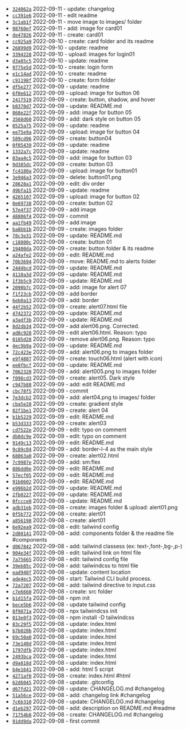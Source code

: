 *  [`324062a`](https://github.com/dotdwebo/learn-tailwindcss/commit/324062a) 2022-09-11 - update: changelog
*  [`cc391e6`](https://github.com/dotdwebo/learn-tailwindcss/commit/cc391e6) 2022-09-11 - edit readme
*  [`3c1ab1f`](https://github.com/dotdwebo/learn-tailwindcss/commit/3c1ab1f) 2022-09-11 - move image to images/ folder
*  [`98760ef`](https://github.com/dotdwebo/learn-tailwindcss/commit/98760ef) 2022-09-11 - add: image for card01
*  [`de47826`](https://github.com/dotdwebo/learn-tailwindcss/commit/de47826) 2022-09-11 - create: card01
*  [`cc925a9`](https://github.com/dotdwebo/learn-tailwindcss/commit/cc925a9) 2022-09-10 - create: card folder and its readme
*  [`26899d9`](https://github.com/dotdwebo/learn-tailwindcss/commit/26899d9) 2022-09-10 - update: readme
*  [`3394228`](https://github.com/dotdwebo/learn-tailwindcss/commit/3394228) 2022-09-10 - upload: images for login01
*  [`d3a85c5`](https://github.com/dotdwebo/learn-tailwindcss/commit/d3a85c5) 2022-09-10 - update: readme
*  [`9775e5d`](https://github.com/dotdwebo/learn-tailwindcss/commit/9775e5d) 2022-09-10 - create: login form
*  [`e1c14ad`](https://github.com/dotdwebo/learn-tailwindcss/commit/e1c14ad) 2022-09-10 - create: readme
*  [`c91198f`](https://github.com/dotdwebo/learn-tailwindcss/commit/c91198f) 2022-09-10 - create: form folder
*  [`df5e277`](https://github.com/dotdwebo/learn-tailwindcss/commit/df5e277) 2022-09-09 - update: readme
*  [`6f0e612`](https://github.com/dotdwebo/learn-tailwindcss/commit/6f0e612) 2022-09-09 - upload: image for button 06
*  [`2417519`](https://github.com/dotdwebo/learn-tailwindcss/commit/2417519) 2022-09-09 - create: button, shadow, and hover
*  [`b8370d7`](https://github.com/dotdwebo/learn-tailwindcss/commit/b8370d7) 2022-09-09 - update: README.md
*  [`868e22f`](https://github.com/dotdwebo/learn-tailwindcss/commit/868e22f) 2022-09-09 - add: image for button 05
*  [`3568d60`](https://github.com/dotdwebo/learn-tailwindcss/commit/3568d60) 2022-09-09 - add: dark style on button 05
*  [`0525a75`](https://github.com/dotdwebo/learn-tailwindcss/commit/0525a75) 2022-09-09 - update: readme
*  [`ee75e9a`](https://github.com/dotdwebo/learn-tailwindcss/commit/ee75e9a) 2022-09-09 - upload: image for button 04
*  [`589cd96`](https://github.com/dotdwebo/learn-tailwindcss/commit/589cd96) 2022-09-09 - create: button04
*  [`0f05439`](https://github.com/dotdwebo/learn-tailwindcss/commit/0f05439) 2022-09-09 - update: readme
*  [`1332a7c`](https://github.com/dotdwebo/learn-tailwindcss/commit/1332a7c) 2022-09-09 - update: readme
*  [`03aa4c5`](https://github.com/dotdwebo/learn-tailwindcss/commit/03aa4c5) 2022-09-09 - add: image for button 03
*  [`9d385dc`](https://github.com/dotdwebo/learn-tailwindcss/commit/9d385dc) 2022-09-09 - create: button 03
*  [`fc4180a`](https://github.com/dotdwebo/learn-tailwindcss/commit/fc4180a) 2022-09-09 - upload: image for button01
*  [`3e946a3`](https://github.com/dotdwebo/learn-tailwindcss/commit/3e946a3) 2022-09-09 - delete: button01.png
*  [`28628a1`](https://github.com/dotdwebo/learn-tailwindcss/commit/28628a1) 2022-09-09 - edit: div order
*  [`49bfa15`](https://github.com/dotdwebo/learn-tailwindcss/commit/49bfa15) 2022-09-09 - update: readme
*  [`4265107`](https://github.com/dotdwebo/learn-tailwindcss/commit/4265107) 2022-09-09 - upload: image for button 02
*  [`0e69738`](https://github.com/dotdwebo/learn-tailwindcss/commit/0e69738) 2022-09-09 - create: button 02
*  [`57e4f37`](https://github.com/dotdwebo/learn-tailwindcss/commit/57e4f37) 2022-09-09 - add image
*  [`48806f4`](https://github.com/dotdwebo/learn-tailwindcss/commit/48806f4) 2022-09-09 - commit
*  [`aa1fb49`](https://github.com/dotdwebo/learn-tailwindcss/commit/aa1fb49) 2022-09-09 - add image
*  [`ba8bb1b`](https://github.com/dotdwebo/learn-tailwindcss/commit/ba8bb1b) 2022-09-09 - create: images folder
*  [`78c3e31`](https://github.com/dotdwebo/learn-tailwindcss/commit/78c3e31) 2022-09-09 - update: README.md
*  [`c18800c`](https://github.com/dotdwebo/learn-tailwindcss/commit/c18800c) 2022-09-09 - create: button 01
*  [`19400da`](https://github.com/dotdwebo/learn-tailwindcss/commit/19400da) 2022-09-09 - create: button folder & its readme
*  [`a24afe2`](https://github.com/dotdwebo/learn-tailwindcss/commit/a24afe2) 2022-09-09 - edit: README.md
*  [`70b3694`](https://github.com/dotdwebo/learn-tailwindcss/commit/70b3694) 2022-09-09 - move: README.md to alerts folder
*  [`24d4bcd`](https://github.com/dotdwebo/learn-tailwindcss/commit/24d4bcd) 2022-09-09 - update: README.md
*  [`4110a3d`](https://github.com/dotdwebo/learn-tailwindcss/commit/4110a3d) 2022-09-09 - update: README.md
*  [`1f3b5c9`](https://github.com/dotdwebo/learn-tailwindcss/commit/1f3b5c9) 2022-09-09 - update: README.md
*  [`2090b7c`](https://github.com/dotdwebo/learn-tailwindcss/commit/2090b7c) 2022-09-09 - add: image for alert 07
*  [`f1f23cb`](https://github.com/dotdwebo/learn-tailwindcss/commit/f1f23cb) 2022-09-09 - add border
*  [`6eb0a13`](https://github.com/dotdwebo/learn-tailwindcss/commit/6eb0a13) 2022-09-09 - add: border
*  [`44f2b52`](https://github.com/dotdwebo/learn-tailwindcss/commit/44f2b52) 2022-09-09 - create: alert07.html file
*  [`4742372`](https://github.com/dotdwebo/learn-tailwindcss/commit/4742372) 2022-09-09 - update: README.md
*  [`a3adf3b`](https://github.com/dotdwebo/learn-tailwindcss/commit/a3adf3b) 2022-09-09 - update: README.md
*  [`8d2db34`](https://github.com/dotdwebo/learn-tailwindcss/commit/8d2db34) 2022-09-09 - add alert06.png. Corrected.
*  [`ad8c928`](https://github.com/dotdwebo/learn-tailwindcss/commit/ad8c928) 2022-09-09 - edit alert06.html. Reason: typo
*  [`0105d28`](https://github.com/dotdwebo/learn-tailwindcss/commit/0105d28) 2022-09-09 - remove alert06.png. Reason: typo
*  [`4ec9b9a`](https://github.com/dotdwebo/learn-tailwindcss/commit/4ec9b9a) 2022-09-09 - update: README.md
*  [`72c423e`](https://github.com/dotdwebo/learn-tailwindcss/commit/72c423e) 2022-09-09 - add: alert06.png to images folder
*  [`e9f4887`](https://github.com/dotdwebo/learn-tailwindcss/commit/e9f4887) 2022-09-09 - create: touch06.html (alert with icon)
*  [`ee8fbcf`](https://github.com/dotdwebo/learn-tailwindcss/commit/ee8fbcf) 2022-09-09 - update: README.md
*  [`7062320`](https://github.com/dotdwebo/learn-tailwindcss/commit/7062320) 2022-09-09 - add: alert005.png to images folder
*  [`f098cd3`](https://github.com/dotdwebo/learn-tailwindcss/commit/f098cd3) 2022-09-09 - create: alert05. Dark style
*  [`c947b88`](https://github.com/dotdwebo/learn-tailwindcss/commit/c947b88) 2022-09-09 - add: edit README.md
*  [`cbc78f5`](https://github.com/dotdwebo/learn-tailwindcss/commit/cbc78f5) 2022-09-09 - commit
*  [`7e3dcb2`](https://github.com/dotdwebo/learn-tailwindcss/commit/7e3dcb2) 2022-09-09 - add: alert04.png to images/ folder
*  [`cba5e28`](https://github.com/dotdwebo/learn-tailwindcss/commit/cba5e28) 2022-09-09 - create: gradient style
*  [`82f1be1`](https://github.com/dotdwebo/learn-tailwindcss/commit/82f1be1) 2022-09-09 - create: alert 04
*  [`b1b5229`](https://github.com/dotdwebo/learn-tailwindcss/commit/b1b5229) 2022-09-09 - edit: README.md
*  [`b53d333`](https://github.com/dotdwebo/learn-tailwindcss/commit/b53d333) 2022-09-09 - create: alert03
*  [`cd7522e`](https://github.com/dotdwebo/learn-tailwindcss/commit/cd7522e) 2022-09-09 - edit: typo on comment
*  [`db0dc9e`](https://github.com/dotdwebo/learn-tailwindcss/commit/db0dc9e) 2022-09-09 - edit: typo on comment
*  [`9149c13`](https://github.com/dotdwebo/learn-tailwindcss/commit/9149c13) 2022-09-09 - edit: README.md
*  [`9c89c04`](https://github.com/dotdwebo/learn-tailwindcss/commit/9c89c04) 2022-09-09 - add: border-l-4 as the main style
*  [`68063a0`](https://github.com/dotdwebo/learn-tailwindcss/commit/68063a0) 2022-09-09 - create: alert02.html
*  [`7c9987e`](https://github.com/dotdwebo/learn-tailwindcss/commit/7c9987e) 2022-09-09 - add: sm:flex
*  [`886dd0e`](https://github.com/dotdwebo/learn-tailwindcss/commit/886dd0e) 2022-09-09 - edit: README.md
*  [`57ecf05`](https://github.com/dotdwebo/learn-tailwindcss/commit/57ecf05) 2022-09-09 - edit: README.md
*  [`91b8602`](https://github.com/dotdwebo/learn-tailwindcss/commit/91b8602) 2022-09-09 - edit: README.md
*  [`e996b2d`](https://github.com/dotdwebo/learn-tailwindcss/commit/e996b2d) 2022-09-09 - update: README.md
*  [`2fb0227`](https://github.com/dotdwebo/learn-tailwindcss/commit/2fb0227) 2022-09-09 - update: README.md
*  [`0fccce0`](https://github.com/dotdwebo/learn-tailwindcss/commit/0fccce0) 2022-09-09 - update: README.md
*  [`adb31eb`](https://github.com/dotdwebo/learn-tailwindcss/commit/adb31eb) 2022-09-08 - create: images folder & upload: alert01.png
*  [`0f5b772`](https://github.com/dotdwebo/learn-tailwindcss/commit/0f5b772) 2022-09-08 - create: alert01
*  [`a856198`](https://github.com/dotdwebo/learn-tailwindcss/commit/a856198) 2022-09-08 - create: alert01
*  [`6e92ea9`](https://github.com/dotdwebo/learn-tailwindcss/commit/6e92ea9) 2022-09-08 - edit: tailwind config
*  [`2d80141`](https://github.com/dotdwebo/learn-tailwindcss/commit/2d80141) 2022-09-08 - add: components folder & the readme file #components
*  [`d067842`](https://github.com/dotdwebo/learn-tailwindcss/commit/d067842) 2022-09-08 - add: tailwind classess (ex: text-,font-,bg-,p-)
*  [`904e34f`](https://github.com/dotdwebo/learn-tailwindcss/commit/904e34f) 2022-09-08 - edit: tailwind link on html file
*  [`7a75665`](https://github.com/dotdwebo/learn-tailwindcss/commit/7a75665) 2022-09-08 - edit: tailwind config file
*  [`39eb85c`](https://github.com/dotdwebo/learn-tailwindcss/commit/39eb85c) 2022-09-08 - add: tailwindcss to html file
*  [`ead940f`](https://github.com/dotdwebo/learn-tailwindcss/commit/ead940f) 2022-09-08 - update: content location
*  [`ade4ec5`](https://github.com/dotdwebo/learn-tailwindcss/commit/ade4ec5) 2022-09-08 - start: Tailwind CLI build process.
*  [`72a7207`](https://github.com/dotdwebo/learn-tailwindcss/commit/72a7207) 2022-09-08 - add: tailwind directive to input.css
*  [`c7e6660`](https://github.com/dotdwebo/learn-tailwindcss/commit/c7e6660) 2022-09-08 - create: src folder
*  [`b1d15fa`](https://github.com/dotdwebo/learn-tailwindcss/commit/b1d15fa) 2022-09-08 - npm init
*  [`bece5b6`](https://github.com/dotdwebo/learn-tailwindcss/commit/bece5b6) 2022-09-08 - update tailwind config
*  [`8f9871a`](https://github.com/dotdwebo/learn-tailwindcss/commit/8f9871a) 2022-09-08 - npx tailwindcss init
*  [`013e0f3`](https://github.com/dotdwebo/learn-tailwindcss/commit/013e0f3) 2022-09-08 - npm install -D tailwindcss
*  [`83c29f5`](https://github.com/dotdwebo/learn-tailwindcss/commit/83c29f5) 2022-09-08 - update: index.html
*  [`b7b020b`](https://github.com/dotdwebo/learn-tailwindcss/commit/b7b020b) 2022-09-08 - update: index.html
*  [`69c50a0`](https://github.com/dotdwebo/learn-tailwindcss/commit/69c50a0) 2022-09-08 - update: index.html
*  [`73e140d`](https://github.com/dotdwebo/learn-tailwindcss/commit/73e140d) 2022-09-08 - update: index.html
*  [`1797dfb`](https://github.com/dotdwebo/learn-tailwindcss/commit/1797dfb) 2022-09-08 - update: index.html
*  [`2493bca`](https://github.com/dotdwebo/learn-tailwindcss/commit/2493bca) 2022-09-08 - update: index.html
*  [`d9a818d`](https://github.com/dotdwebo/learn-tailwindcss/commit/d9a818d) 2022-09-08 - update: index.html
*  [`b4e1641`](https://github.com/dotdwebo/learn-tailwindcss/commit/b4e1641) 2022-09-08 - add: html 5 script
*  [`4271af0`](https://github.com/dotdwebo/learn-tailwindcss/commit/4271af0) 2022-09-08 - create: index.html #html
*  [`62d6045`](https://github.com/dotdwebo/learn-tailwindcss/commit/62d6045) 2022-09-08 - update: .gitconfig
*  [`d67fd21`](https://github.com/dotdwebo/learn-tailwindcss/commit/d67fd21) 2022-09-08 - update: CHANGELOG.md #changelog
*  [`51a56ce`](https://github.com/dotdwebo/learn-tailwindcss/commit/51a56ce) 2022-09-08 - add: changelog link #changelog
*  [`7c6b310`](https://github.com/dotdwebo/learn-tailwindcss/commit/7c6b310) 2022-09-08 - update: CHANGELOG.md #changelog
*  [`d1eb297`](https://github.com/dotdwebo/learn-tailwindcss/commit/d1eb297) 2022-09-08 - add: description on README.md #readme
*  [`71754b8`](https://github.com/dotdwebo/learn-tailwindcss/commit/71754b8) 2022-09-08 - create: CHANGELOG.md #changelog
*  [`91dd9da`](https://github.com/dotdwebo/learn-tailwindcss/commit/91dd9da) 2022-09-08 - first commit
